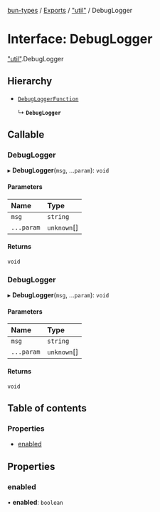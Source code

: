 [bun-types](https://oven-sh.github.io/bun-types/README.md) / [Exports](https://oven-sh.github.io/bun-types/modules.md) / ["util"](https://oven-sh.github.io/bun-types/modules/util_.md) / DebugLogger

# Interface: DebugLogger

["util"](https://oven-sh.github.io/bun-types/modules/util_.md).DebugLogger

## Hierarchy

- [`DebugLoggerFunction`](https://oven-sh.github.io/bun-types/modules/util_.md#debugloggerfunction)

  ↳ **`DebugLogger`**

## Callable

### DebugLogger

▸ **DebugLogger**(`msg`, ...`param`): `void`

#### Parameters

| Name | Type |
| :------ | :------ |
| `msg` | `string` |
| `...param` | `unknown`[] |

#### Returns

`void`

### DebugLogger

▸ **DebugLogger**(`msg`, ...`param`): `void`

#### Parameters

| Name | Type |
| :------ | :------ |
| `msg` | `string` |
| `...param` | `unknown`[] |

#### Returns

`void`

## Table of contents

### Properties

- [enabled](https://oven-sh.github.io/bun-types/interfaces/util_.DebugLogger.md#enabled)

## Properties

### enabled

• **enabled**: `boolean`
